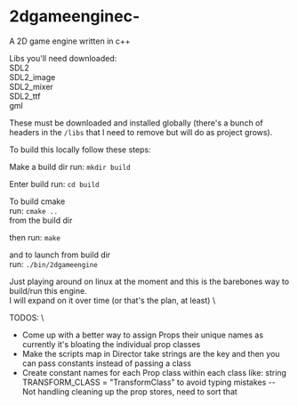 # 2dgameenginec-

A 2D game engine written in c++

Libs you'll need downloaded:\
SDL2\
SDL2_image\
SDL2_mixer\
SDL2_ttf\
gml

These must be downloaded and installed globally (there's a bunch of headers in the `/libs` that I need to remove but will do as project grows).

To build this locally follow these steps:

Make a build dir
run: `mkdir build`

Enter build
run: `cd build`

To build cmake\
run: `cmake ..`\
from the build dir

then run: `make`

and to launch from build dir \
run: `./bin/2dgameengine`

Just playing around on linux at the moment and this is the barebones way to build/run this engine.\
I will expand on it over time (or that's the plan, at least) \

TODOS: \

- Come up with a better way to assign Props their unique names
  as currently it's bloating the individual prop classes
- Make the scripts map in Director take strings are the key
  and then you can pass constants instead of passing a class
- Create constant names for each Prop class within each class
  like: string TRANSFORM_CLASS = "TransformClass" to avoid
  typing mistakes
  -- Not handling cleaning up the prop stores, need to sort that

